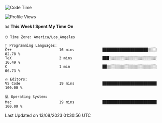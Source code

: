 <!--START_SECTION:waka-->
![Code Time](http://img.shields.io/badge/Code%20Time-502%20hrs%2030%20mins-blue)

![Profile Views](http://img.shields.io/badge/Profile%20Views-0-blue)

📊 **This Week I Spent My Time On** 

```text
🕑︎ Time Zone: America/Los_Angeles

💬 Programming Languages: 
C++                      16 mins             █████████████████████░░░░   82.78 % 
TeX                      2 mins              ███░░░░░░░░░░░░░░░░░░░░░░   10.49 % 
C                        1 min               ██░░░░░░░░░░░░░░░░░░░░░░░   06.73 % 

🔥 Editors: 
VS Code                  19 mins             █████████████████████████   100.00 % 

💻 Operating System: 
Mac                      19 mins             █████████████████████████   100.00 % 
```


 Last Updated on 13/08/2023 01:30:56 UTC
<!--END_SECTION:waka-->

